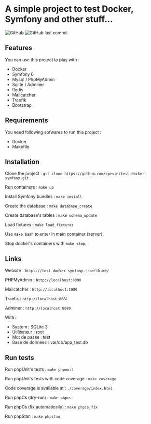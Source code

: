 A simple project to test Docker, Symfony and other stuff...
===========

![GitHub](https://img.shields.io/github/license/cpesin/test-docker-symfony)
![GitHub last commit](https://img.shields.io/github/last-commit/cpesin/test-docker-symfony)

## Features

You can use this project to play with :
* Docker
* Symfony 6
* Mysql / PhpMyAdmin
* Sqlite / Adminer
* Redis
* Mailcatcher
* Traefik
* Bootstrap

## Requirements

You need following sofwares to run this project : 
* Docker
* Makefile

## Installation

Clone the project :
`git clone https://github.com/cpesin/test-docker-symfony.git`

Run containers :
`make up`

Install Symfony bundles :
`make install`

Create the database : 
`make database_create`

Create database's tables :
`make schema_update`

Load fixtures :
`make load_fixtures`

Use `make bash` to enter in main container (server).

Stop docker's containers with `make stop`.

## Links

Website :
`https://test-docker-symfony.traefik.me/`

PHPMyAdmin : 
`http://localhost:8090`

Mailcatcher : 
`http://localhost:1080`

Traefik : 
`http://localhost:8081`

Adminer : 
`http://localhost:8080`

With :
- System : SQLite 3
- Utilisateur : root
- Mot de passe : test
- Base de données : var/db/app_test.db

## Run tests

Run phpUnit's tests :
`make phpunit`

Run phpUnit's tests with code coverage :
`make coverage`

Code coverage is available at : `./coverage/index.html`

Run phpCs (dry-run) :
`make phpcs`

Run phpCs (fix automatically) :
`make phpcs_fix`

Run phpStan :
`make phpstan`